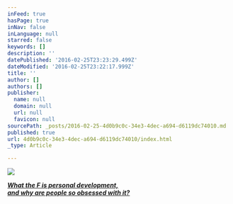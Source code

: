 ```yaml
---
inFeed: true
hasPage: true
inNav: false
inLanguage: null
starred: false
keywords: []
description: ''
datePublished: '2016-02-25T23:23:29.499Z'
dateModified: '2016-02-25T23:22:17.999Z'
title: ''
author: []
authors: []
publisher:
  name: null
  domain: null
  url: null
  favicon: null
sourcePath: _posts/2016-02-25-4d0b9c0c-34e3-4dec-a694-d6119dc74010.md
published: true
url: 4d0b9c0c-34e3-4dec-a694-d6119dc74010/index.html
_type: Article

---
```

![](https://the-grid-user-content.s3-us-west-2.amazonaws.com/d2220293-0a22-42ec-97ab-eaa684974eb4.jpg)

**[_What the F is personal development,  
and why are people so obsessed with it?_][0]**

[0]: null